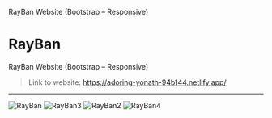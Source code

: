 RayBan Website (Bootstrap – Responsive)

# RayBan
RayBan Website (Bootstrap – Responsive)
> Link to website: https://adoring-yonath-94b144.netlify.app/
---
![RayBan](https://user-images.githubusercontent.com/64867705/137958901-f70c9fad-a835-4a83-848c-6c5f8e86bd80.JPG)
![RayBan3](https://user-images.githubusercontent.com/64867705/137959860-28bd78d6-9432-452c-b214-4aeea76bf0a2.JPG)
![RayBan2](https://user-images.githubusercontent.com/64867705/137959871-6be20a01-a3fa-4a1f-bd5f-bf08182dd270.JPG)
![RayBan4](https://user-images.githubusercontent.com/64867705/137959878-d66469a7-5686-4e5c-ab32-2647bfff3cc4.JPG)
